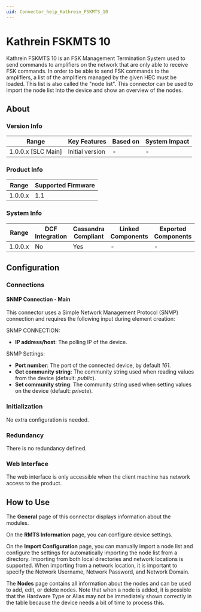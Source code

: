 ```yaml
---
uid: Connector_help_Kathrein_FSKMTS_10
---
```


# Kathrein FSKMTS 10

Kathrein FSKMTS 10 is an FSK Management Termination System used to send commands to amplifiers on the network that are only able to receive FSK commands. In order to be able to send FSK commands to the amplifiers, a list of the amplifiers managed by the given HEC must be loaded. This list is also called the "node list". This connector can be used to import the node list into the device and show an overview of the nodes.

## About

### Version Info

| Range                | Key Features     | Based on     | System Impact     |
|----------------------|------------------|--------------|-------------------|
| 1.0.0.x [SLC Main]   | Initial version  | -            | -                 |

### Product Info

| Range     | Supported Firmware     |
|-----------|------------------------|
| 1.0.0.x   | 1.1                    |

### System Info

| Range     | DCF Integration     | Cassandra Compliant     | Linked Components     | Exported Components     |
|-----------|---------------------|-------------------------|-----------------------|-------------------------|
| 1.0.0.x   | No                  | Yes                     | -                     | -                       |

## Configuration

### Connections

#### SNMP Connection - Main

This connector uses a Simple Network Management Protocol (SNMP) connection and requires the following input during element creation:

SNMP CONNECTION:

- **IP address/host**: The polling IP of the device.

SNMP Settings:

- **Port number**: The port of the connected device, by default *161*.
- **Get community string**: The community string used when reading values from the device (default: *public*).
- **Set community string**: The community string used when setting values on the device (default: *private*).

### Initialization

No extra configuration is needed.

### Redundancy

There is no redundancy defined.

### Web Interface

The web interface is only accessible when the client machine has network access to the product.

## How to Use

The **General** page of this connector displays information about the modules.

On the **RMTS Information** page, you can configure device settings.

On the **Import Configuration** page, you can manually import a node list and configure the settings for automatically importing the node list from a directory. Importing from both local directories and network locations is supported. When importing from a network location, it is important to specify the Network Username, Network Password, and Network Domain.

The **Nodes** page contains all information about the nodes and can be used to add, edit, or delete nodes. Note that when a node is added, it is possible that the Hardware Type or Alias may not be immediately shown correctly in the table because the device needs a bit of time to process this.
